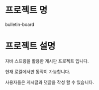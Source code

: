 # 프로젝트 명
bulletin-board

# 프로젝트 설명
자바 스프링을 활용한 게시판 프로젝트 입니다.

현재 로컬에서만 동작이 가능합니다.

사용자들은 게시글과 댓글을 작성 할 수 있습니다.

